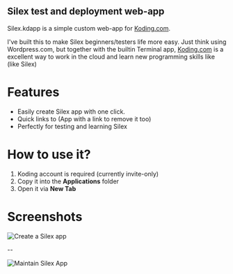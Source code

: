 ## Silex test and deployment web-app 

Silex.kdapp is a simple custom web-app for [Koding.com](http://koding.com/).

I've built this to make Silex beginners/testers life more easy. Just think
using Wordpress.com, but together with the builtin Terminal app,
[Koding.com](http://koding.com/) is a excellent way to work in the cloud
and learn new programming skills like (like Silex)

# Features

- Easily create Silex app with one click.
- Quick links to (App with a link to remove it too)
- Perfectly for testing and learning Silex

# How to use it?

1. Koding account is required (currently invite-only)
2. Copy it into the **Applications** folder
3. Open it via **New Tab**

# Screenshots

![Create a Silex app](https://raw.github.com/jchine/Silex.kdapp/master/resources/silex_kdapp1.png)

--

![Maintain Silex App](https://raw.github.com/emir/Silex.kdapp/master/resources/silex_kdapp2.png)

